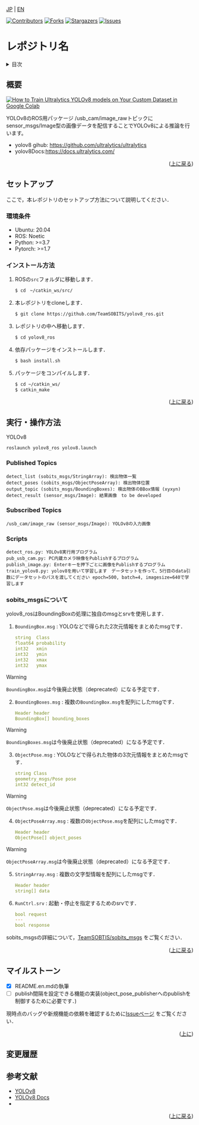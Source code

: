 <a name="readme-top"></a>

[JP](README.md) | [EN](README.EN.md)

[![Contributors][contributors-shield]][contributors-url]
[![Forks][forks-shield]][forks-url]
[![Stargazers][stars-shield]][stars-url]
[![Issues][issues-shield]][issues-url]
<!-- [![MIT License][license-shield]][license-url] -->

# レポジトリ名

<!-- 目次 -->
<details>
  <summary>目次</summary>
  <ol>
    <li>
      <a href="#概要">概要</a>
    </li>
    <li>
      <a href="#環境構築">環境構築</a>
      <ul>
        <li><a href="#環境条件">環境条件</a></li>
        <li><a href="#インストール方法">インストール方法</a></li>
      </ul>
    </li>
    <li><a href="#実行・操作方法">実行・操作方法</a></li>
    <li><a href="#マイルストーン">マイルストーン</a></li>
    <li><a href="#変更履歴">変更履歴</a></li>
    <!-- <li><a href="#contributing">Contributing</a></li> -->
    <!-- <li><a href="#license">License</a></li> -->
    <li><a href="#参考文献">参考文献</a></li>
  </ol>
</details>



<!-- レポジトリの概要 -->
## 概要

<!-- [![Product Name Screen Shot][product-screenshot]](https://example.com) -->
[![How to Train Ultralytics YOLOv8 models on Your Custom Dataset in Google Colab](https://img.youtube.com/vi/LNwODJXcvt4/0.jpg)](https://www.youtube.com/watch?v=LNwODJXcvt4)

YOLOv8のROS用パッケージ
/usb_cam/image_rawトピックにsensor_msgs/Image型の画像データを配信することでYOLOv8による推論を行います。

* yolov8 gihub: https://github.com/ultralytics/ultralytics
* yolov8Docs:https://docs.ultralytics.com/


<p align="right">(<a href="#readme-top">上に戻る</a>)</p>



<!-- セットアップ -->
## セットアップ

ここで，本レポジトリのセットアップ方法について説明してください．

### 環境条件
* Ubuntu: 20.04
* ROS: Noetic
* Python: >=3.7
* Pytorch: >=1.7

### インストール方法


1. ROSの`src`フォルダに移動します．
   ```sh
   $ cd　~/catkin_ws/src/
   ```
2. 本レポジトリをcloneします．
   ```sh
   $ git clone https://github.com/TeamSOBITS/yolov8_ros.git
   ```
3. レポジトリの中へ移動します．
   ```sh
   $ cd yolov8_ros
   ```
4. 依存パッケージをインストールします．
    ```sh
    $ bash install.sh
    ```
5. パッケージをコンパイルします．
   ```sh
   $ cd ~/catkin_ws/
   $ catkin_make
   ```

<p align="right">(<a href="#readme-top">上に戻る</a>)</p>



<!-- 実行・操作方法 -->
## 実行・操作方法

<!-- デモの実行方法やスクリーンショットがあるとわかりやすくなるでしょう -->
YOLOv8
```
roslaunch yolov8_ros yolov8.launch
```


### Published Topics
```
detect_list (sobits_msgs/StringArray): 検出物体一覧
detect_poses (sobits_msgs/ObjectPoseArray): 検出物体位置
output_topic (sobits_msgs/BoundingBoxes): 検出物体のBBox情報 (xyxyn)
detect_result (sensor_msgs/Image): 結果画像　to be developed
```
### Subscribed Topics
```
/usb_cam/image_raw (sensor_msgs/Image): YOLOv8の入力画像
```
### Scripts
```
detect_ros.py: YOLOv8実行用プログラム
pub_usb_cam.py: PC内蔵カメラ映像をPublishするプログラム
publish_image.py: Enterキーを押下ごとに画像をPublishするプログラム
train_yolov8.py: yolov8を用いて学習します　データセットを作って、5行目のdata引数にデータセットのパスを渡してください epoch=500, batch=4, imagesize=640で学習します
```

### sobits_msgsについて
yolov8_rosはBoundingBoxの処理に独自のmsgとsrvを使用します．
1.  `BoundingBox.msg` : YOLOなどで得られた2次元情報をまとめたmsgです．
    ```yaml
    string  Class
    float64 probability
    int32   xmin
    int32   ymin
    int32   xmax
    int32   ymax
    ```

> [!WARNING]
> `BoundingBox.msg`は今後廃止状態（deprecated）になる予定です．

2.  `BoundingBoxes.msg` : 複数の`BoundingBox.msg`を配列にしたmsgです．
    ```yaml
    Header header
    BoundingBox[] bounding_boxes
    ```

> [!WARNING]
> `BoundingBoxes.msg`は今後廃止状態（deprecated）になる予定です．

3.  `ObjectPose.msg` : YOLOなどで得られた物体の3次元情報をまとめたmsgです．
    ```yaml
    string Class
    geometry_msgs/Pose pose
    int32 detect_id
    ```

> [!WARNING]
> `ObjectPose.msg`は今後廃止状態（deprecated）になる予定です．

4.  `ObjectPoseArray.msg` : 複数の`ObjectPose.msg`を配列にしたmsgです．
    ```yaml
    Header header
    ObjectPose[] object_poses
    ```

> [!WARNING]
> `ObjectPoseArray.msg`は今後廃止状態（deprecated）になる予定です．

5.  `StringArray.msg` : 複数の文字型情報を配列にしたmsgです．
    ```yaml
    Header header
    string[] data
    ```

6.  `RunCtrl.srv` : 起動・停止を指定するためのsrvです．
    ```yaml
    bool request
    ---
    bool response
    ```

sobits_msgsの詳細について，[TeamSOBTIS/sobits_msgs](https://github.com/TeamSOBITS/sobits_msgs) をご覧ください．

<p align="right">(<a href="#readme-top">上に戻る</a>)</p>



<!-- マイルストーン -->
## マイルストーン

- [x] README.en.mdの執筆
- [ ] publish間隔を設定できる機能の実装(object_pose_publisherへのpublishを制御するために必要です．)

現時点のバッグや新規機能の依頼を確認するために[Issueページ](https://github.com/TeamSOBITS/yolov8_ros/issues) をご覧ください．

<p align="right">(<a href="#readme-top">上に</a>)</p>



<!-- 変更履歴 -->
## 変更履歴

<!-- - 2.0: 代表的なタイトル
  - 詳細 1
  - 詳細 2
  - 詳細 3
- 1.1: 代表的なタイトル
  - 詳細 1
  - 詳細 2
  - 詳細 3
- 1.0: 代表的なタイトル
  - 詳細 1
  - 詳細 2
  - 詳細 3 -->

<!-- CONTRIBUTING -->
<!-- ## Contributing

Contributions are what make the open source community such an amazing place to learn, inspire, and create. Any contributions you make are **greatly appreciated**.

If you have a suggestion that would make this better, please fork the repo and create a pull request. You can also simply open an issue with the tag "enhancement".
Don't forget to give the project a star! Thanks again!

1. Fork the Project
2. Create your Feature Branch (`git checkout -b feature/AmazingFeature`)
3. Commit your Changes (`git commit -m 'Add some AmazingFeature'`)
4. Push to the Branch (`git push origin feature/AmazingFeature`)
5. Open a Pull Request

<p align="right">(<a href="#readme-top">上に戻る</a>)</p> -->



<!-- LICENSE -->
<!-- ## License

Distributed under the MIT License. See `LICENSE.txt` for more information.

<p align="right">(<a href="#readme-top">上に戻る</a>)</p> -->



<!-- 参考文献 -->
## 参考文献

* [YOLOv8](https://github.com/ultralytics/ultralytics)
* [YOLOv8 Docs](https://docs.ultralytics.com/)
* []()

<p align="right">(<a href="#readme-top">上に戻る</a>)</p>



<!-- MARKDOWN LINKS & IMAGES -->
<!-- https://www.markdownguide.org/basic-syntax/#reference-style-links -->
[contributors-shield]: https://img.shields.io/github/contributors/TeamSOBITS/yolov8_ros.svg?style=for-the-badge
[contributors-url]: https://github.com/TeamSOBITS/yolov8_ros/graphs/contributors
[forks-shield]: https://img.shields.io/github/forks/TeamSOBITS/yolov8_ros.svg?style=for-the-badge
[forks-url]: https://github.com/TeamSOBITS/yolov8_ros/network/members
[stars-shield]: https://img.shields.io/github/stars/TeamSOBITS/yolov8_ros.svg?style=for-the-badge
[stars-url]: https://github.com/TeamSOBITS/yolov8_ros/stargazers
[issues-shield]: https://img.shields.io/github/issues/TeamSOBITS/yolov8_ros.svg?style=for-the-badge
[issues-url]: https://github.com/TeamSOBITS/yolov8_ros/issues
<!-- [license-shield]: https://img.shields.io/github/license/TeamSOBITS/yolov8_ros.svg?style=for-the-badge
[license-url]: https://github.com/TeamSOBITS/yolov8_ros/blob/master/LICENSE.txt -->
